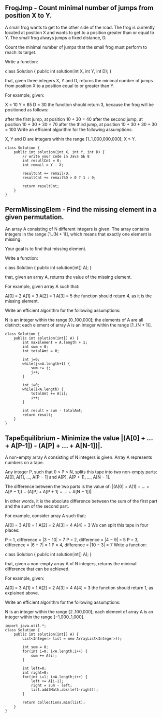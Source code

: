 ## FrogJmp - Count minimal number of jumps from position X to Y.
A small frog wants to get to the other side of the road. The frog is currently located at position X and wants to get to a position greater than or equal to Y. The small frog always jumps a fixed distance, D.

Count the minimal number of jumps that the small frog must perform to reach its target.

Write a function:

class Solution { public int solution(int X, int Y, int D); }

that, given three integers X, Y and D, returns the minimal number of jumps from position X to a position equal to or greater than Y.

For example, given:

  X = 10
  Y = 85
  D = 30
the function should return 3, because the frog will be positioned as follows:

after the first jump, at position 10 + 30 = 40
after the second jump, at position 10 + 30 + 30 = 70
after the third jump, at position 10 + 30 + 30 + 30 = 100
Write an efficient algorithm for the following assumptions:

X, Y and D are integers within the range [1..1,000,000,000];
X ≤ Y.
~~~
class Solution {
    public int solution(int X, int Y, int D) {
        // write your code in Java SE 8
        int resultCnt = 0;
        int remail = Y - X;

        resultCnt += remail/D;
        resultCnt += remail%D > 0 ? 1 : 0;

        return resultCnt;
    }
}
~~~

## PermMissingElem - Find the missing element in a given permutation.
An array A consisting of N different integers is given. The array contains integers in the range [1..(N + 1)], which means that exactly one element is missing.

Your goal is to find that missing element.

Write a function:

class Solution { public int solution(int[] A); }

that, given an array A, returns the value of the missing element.

For example, given array A such that:

  A[0] = 2
  A[1] = 3
  A[2] = 1
  A[3] = 5
the function should return 4, as it is the missing element.

Write an efficient algorithm for the following assumptions:

N is an integer within the range [0..100,000];
the elements of A are all distinct;
each element of array A is an integer within the range [1..(N + 1)].
~~~
class Solution {
    public int solution(int[] A) {
        int maxElement = A.length + 1;
        int sum = 0;
        int totalAmt = 0;

        int j=0;
        while(j<=A.length+1) {
            sum += j;
            j++;
        }

        int i=0;
        while(i<A.length) {
            totalAmt += A[i];
            i++;
        }

        int result = sum - totalAmt;
        return result;
    }
}
~~~

## TapeEquilibrium - Minimize the value |(A[0] + ... + A[P-1]) - (A[P] + ... + A[N-1])|.
A non-empty array A consisting of N integers is given. Array A represents numbers on a tape.

Any integer P, such that 0 < P < N, splits this tape into two non-empty parts: A[0], A[1], ..., A[P − 1] and A[P], A[P + 1], ..., A[N − 1].

The difference between the two parts is the value of: |(A[0] + A[1] + ... + A[P − 1]) − (A[P] + A[P + 1] + ... + A[N − 1])|

In other words, it is the absolute difference between the sum of the first part and the sum of the second part.

For example, consider array A such that:

  A[0] = 3
  A[1] = 1
  A[2] = 2
  A[3] = 4
  A[4] = 3
We can split this tape in four places:

P = 1, difference = |3 − 10| = 7
P = 2, difference = |4 − 9| = 5
P = 3, difference = |6 − 7| = 1
P = 4, difference = |10 − 3| = 7
Write a function:

class Solution { public int solution(int[] A); }

that, given a non-empty array A of N integers, returns the minimal difference that can be achieved.

For example, given:

  A[0] = 3
  A[1] = 1
  A[2] = 2
  A[3] = 4
  A[4] = 3
the function should return 1, as explained above.

Write an efficient algorithm for the following assumptions:

N is an integer within the range [2..100,000];
each element of array A is an integer within the range [−1,000..1,000].
~~~
import java.util.*;
class Solution {
    public int solution(int[] A) {
        List<Integer> list = new ArrayList<Integer>();

        int sum = 0;
        for(int i=0; i<A.length;i++) {
            sum += A[i];
        }

        int left=0;
        int right=0;
        for(int i=1; i<A.length;i++) {
            left += A[i-1];
            right = sum - left;
            list.add(Math.abs(left-right));
        }

        return Collections.min(list);
    }
}
~~~